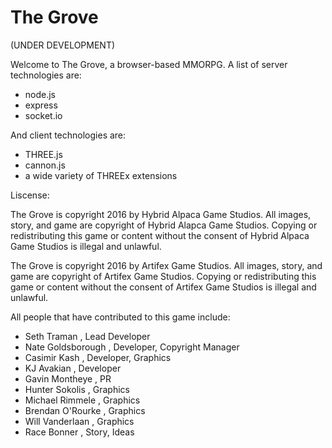 # The Grove

(UNDER DEVELOPMENT)


Welcome to The Grove, a browser-based MMORPG.
A list of server technologies are:

- node.js
- express
- socket.io

And client technologies are:

- THREE.js
- cannon.js
- a wide variety of THREEx extensions


Liscense:

 The Grove is copyright 2016 by Hybrid Alpaca Game Studios. All images, story, and game are copyright of Hybrid Alapca Game Studios. 
 Copying or redistributing this game or content without the consent of Hybrid Alpaca Game Studios is illegal and unlawful.

 The Grove is copyright 2016 by Artifex Game Studios. All images, story, and game are copyright of Artifex Game Studios.
 Copying or redistributing this game or content without the consent of Artifex Game Studios is illegal and unlawful.



All people that have contributed to this game include:

- Seth Traman          ,   Lead Developer
- Nate Goldsborough    ,   Developer, Copyright Manager
- Casimir Kash         ,   Developer, Graphics
- KJ Avakian           ,   Developer
- Gavin Montheye       ,   PR
- Hunter Sokolis       ,   Graphics
- Michael Rimmele      ,   Graphics
- Brendan O'Rourke     ,   Graphics
- Will Vanderlaan      ,   Graphics
- Race Bonner          ,   Story, Ideas

